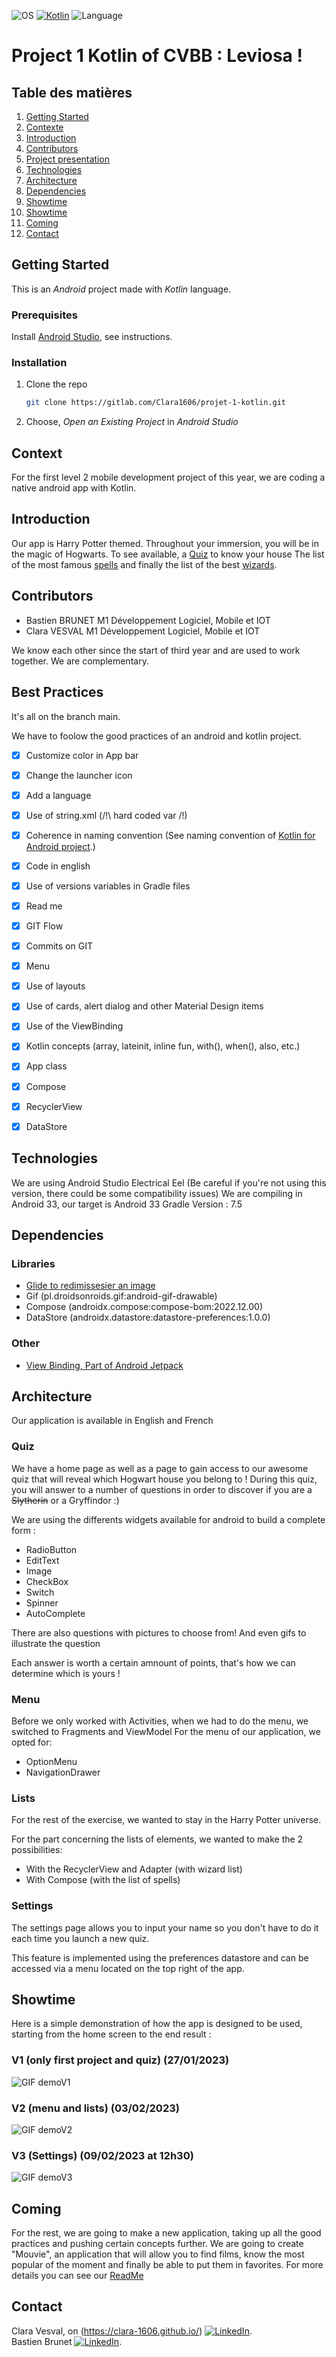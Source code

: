 ![OS](https://badgen.net/badge/OS/Android?icon=https://raw.githubusercontent.com/androiddevnotes/awesome-android-kotlin-apps/master/assets/android.svg&color=3ddc84)
[![Kotlin](https://img.shields.io/badge/Kotlin-1.7.21-blue.svg)](http://kotlinlang.org)
![Language](https://img.shields.io/github/languages/top/cortinico/kotlin-android-template?color=blue&logo=kotlin)


# Project 1 Kotlin of CVBB : Leviosa !

## Table des matières

1. [Getting Started](#Getting-Started)
2. [Contexte](#Contexte)
3. [Introduction](#Introduction)
4. [Contributors](#Contributors)
5. [Project presentation](#Project-presentation)
6. [Technologies](#Technologies)  
7. [Architecture](#Architecture)  
8. [Dependencies](#Dependencies)  
9. [Showtime](#Showtime)  
10. [Showtime](#Showtime)  
11. [Coming](#Coming) 
12. [Contact](#Contact)  

## Getting Started

This is an _Android_ project made with _Kotlin_ language.

### Prerequisites

Install [Android Studio](https://developer.android.com/studio), see instructions.

### Installation

1. Clone the repo
   ```sh
   git clone https://gitlab.com/Clara1606/projet-1-kotlin.git
   ```
2. Choose, _Open an Existing Project_ in _Android Studio_ 

## Context
For the first level 2 mobile development project of this year, we are coding a native android app with Kotlin.

## Introduction
Our app is Harry Potter themed.
Throughout your immersion, you will be in the magic of Hogwarts.
To see available, a [Quiz](#Quiz) to know your house
The list of the most famous [spells](#Lists) and finally the list of the best [wizards](#Lists).


## Contributors
- Bastien BRUNET M1 Développement Logiciel, Mobile et IOT
- Clara VESVAL M1 Développement Logiciel, Mobile et IOT

We know each other since the start of third year and are used to work together.
We are complementary.

## Best Practices

It's all on the branch main.

We have to foolow the good practices of an android and kotlin project.
- [X] Customize color in App bar
- [X] Change the launcher icon
- [X] Add a language
- [X] Use of string.xml (/!\ hard coded var /!)
- [X] Coherence in naming convention (See naming convention of [Kotlin for Android project](https://gitlab.com/chillcoding-at-the-beach/kotlin-for-android/-/wikis/Naming-Convention).)
- [X] Code in english
- [X] Use of versions variables in Gradle files
- [X] Read me
- [X] GIT Flow
- [X] Commits on GIT 
- [X] Menu
- [X] Use of layouts 
- [X] Use of cards, alert dialog and other Material Design items 
- [X] Use of the ViewBinding
- [X] Kotlin concepts (array, lateinit, inline fun, with(), when(), also, etc.)  
 - [X] App class
 - [X] Compose 
 - [X] RecyclerView
 - [X] DataStore


## Technologies
We are using Android Studio Electrical Eel (Be careful if you're not using this version, there could be some compatibility issues)
We are compiling in Android 33, our target is Android 33
Gradle Version : 7.5

## Dependencies

### Libraries
  * [Glide to redimissesier an image](https://github.com/bumptech/glide)
  * Gif (pl.droidsonroids.gif:android-gif-drawable)
  * Compose (androidx.compose:compose-bom:2022.12.00)
  * DataStore (androidx.datastore:datastore-preferences:1.0.0)

### Other
  * [View Binding, Part of Android Jetpack](https://developer.android.com/topic/libraries/view-binding)

## Architecture
Our application is available in English and French

### Quiz
We have a home page as well as a page to gain access to our awesome quiz that will reveal which Hogwart house you belong to !
During this quiz, you will answer to a number of questions in order to discover if you are a ~~Slytherin~~ or a Gryffindor :)

We are using the differents widgets available for android to build a complete form :
- RadioButton
- EditText
- Image
- CheckBox
- Switch
- Spinner
- AutoComplete

There are also questions with pictures to choose from!
And even gifs to illustrate the question

Each answer is worth a certain amnount of points, that's how we can determine which is yours !

### Menu

Before we only worked with Activities, when we had to do the menu, we switched to Fragments and ViewModel
For the menu of our application, we opted for:
- OptionMenu
- NavigationDrawer


### Lists
For the rest of the exercise, we wanted to stay in the Harry Potter universe.

For the part concerning the lists of elements, we wanted to make the 2 possibilities:
- With the RecyclerView and Adapter (with wizard list)
- With Compose (with the list of spells)

### Settings
The settings page allows you to input your name so you don't have to do it each time you launch a new quiz.

This feature is implemented using the preferences datastore and can be accessed via a menu located on the top right of the app.

## Showtime
Here is a simple demonstration of how the app is designed to be used, starting from the home screen to the end result :

### V1 (only first project and quiz) (27/01/2023)
![GIF demoV1](./readme_images/gifv1.gif)


### V2 (menu and lists) (03/02/2023)
![GIF demoV2](./readme_images/gifv2.gif)

### V3 (Settings) (09/02/2023 at 12h30)
![GIF demoV3](./readme_images/gifv3.gif)


## Coming 

For the rest, we are going to make a new application, taking up all the good practices and pushing certain concepts further.
We are going to create "Mouvie", an application that will allow you to find films, know the most popular of the moment and finally be able to put them in favorites.
For more details you can see our [ReadMe](https://gitlab.com/Clara1606/mouvie-kotlin)

## Contact 

Clara Vesval, on (https://clara-1606.github.io/) [![LinkedIn][linkedin-shield]][linkedin-url-clara].  
Bastien Brunet [![LinkedIn][linkedin-shield]][linkedin-url-bastien].

[linkedin-shield]: https://img.shields.io/badge/-LinkedIn-black.svg?style=for-the-badge&logo=linkedin&colorB=555
[linkedin-url-clara]: https://www.linkedin.com/in/clara-vesval-84b911193/
[linkedin-url-bastien]: https://www.linkedin.com/in/bastienbrunet/
